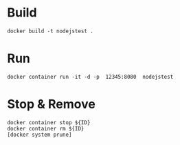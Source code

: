 # Build
```docker
docker build -t nodejstest .
```

# Run
```docker
docker container run -it -d -p  12345:8080  nodejstest
```

# Stop & Remove
```docker
docker container stop ${ID}
docker container rm ${ID}
[docker system prune]
```
